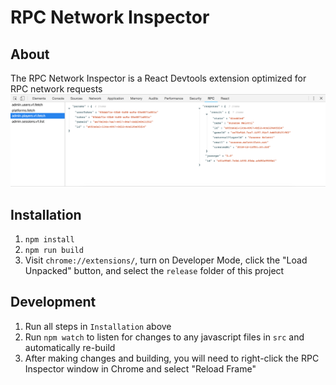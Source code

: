# RPC Network Inspector

## About
The RPC Network Inspector is a React Devtools extension optimized for RPC network requests
![Alt](images/demo.png "Demo")


## Installation

1. `npm install`
2. `npm run build`
3. Visit `chrome://extensions/`, turn on Developer Mode, click the "Load Unpacked" button, and select the `release` folder of this project


## Development

1. Run all steps in `Installation` above
2. Run `npm watch` to listen for changes to any javascript files in `src` and automatically re-build
3. After making changes and building, you will need to right-click the RPC Inspector window in Chrome and select "Reload Frame"
